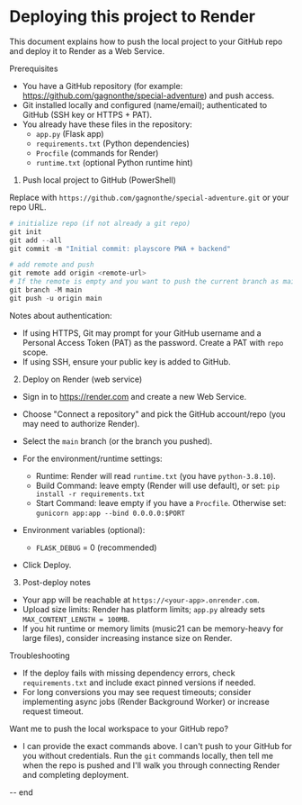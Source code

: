 Deploying this project to Render
================================

This document explains how to push the local project to your GitHub repo and deploy it to Render as a Web Service.

Prerequisites
- You have a GitHub repository (for example: https://github.com/gagnonthe/special-adventure) and push access.
- Git installed locally and configured (name/email); authenticated to GitHub (SSH key or HTTPS + PAT).
- You already have these files in the repository:
  - `app.py` (Flask app)
  - `requirements.txt` (Python dependencies)
  - `Procfile` (commands for Render)
  - `runtime.txt` (optional Python runtime hint)

1) Push local project to GitHub (PowerShell)

Replace <remote-url> with `https://github.com/gagnonthe/special-adventure.git` or your repo URL.

```powershell
# initialize repo (if not already a git repo)
git init
git add --all
git commit -m "Initial commit: playscore PWA + backend"

# add remote and push
git remote add origin <remote-url>
# If the remote is empty and you want to push the current branch as main:
git branch -M main
git push -u origin main
```

Notes about authentication:
- If using HTTPS, Git may prompt for your GitHub username and a Personal Access Token (PAT) as the password. Create a PAT with `repo` scope.
- If using SSH, ensure your public key is added to GitHub.

2) Deploy on Render (web service)

- Sign in to https://render.com and create a new Web Service.
- Choose "Connect a repository" and pick the GitHub account/repo (you may need to authorize Render).
- Select the `main` branch (or the branch you pushed).
- For the environment/runtime settings:
  - Runtime: Render will read `runtime.txt` (you have `python-3.8.10`).
  - Build Command: leave empty (Render will use default), or set: `pip install -r requirements.txt`
  - Start Command: leave empty if you have a `Procfile`. Otherwise set: `gunicorn app:app --bind 0.0.0.0:$PORT`

- Environment variables (optional):
  - `FLASK_DEBUG` = 0 (recommended)

- Click Deploy.

3) Post-deploy notes
- Your app will be reachable at `https://<your-app>.onrender.com`.
- Upload size limits: Render has platform limits; `app.py` already sets `MAX_CONTENT_LENGTH = 100MB`.
- If you hit runtime or memory limits (music21 can be memory-heavy for large files), consider increasing instance size on Render.

Troubleshooting
- If the deploy fails with missing dependency errors, check `requirements.txt` and include exact pinned versions if needed.
- For long conversions you may see request timeouts; consider implementing async jobs (Render Background Worker) or increase request timeout.

Want me to push the local workspace to your GitHub repo?
- I can provide the exact commands above. I can't push to your GitHub for you without credentials. Run the `git` commands locally, then tell me when the repo is pushed and I'll walk you through connecting Render and completing deployment.

-- end
